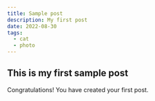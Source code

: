 ```yaml
---
title: Sample post
description: My first post
date: 2022-08-30
tags:
  - cat
  - photo
---
```


## This is my first sample post

Congratulations! You have created your first post.